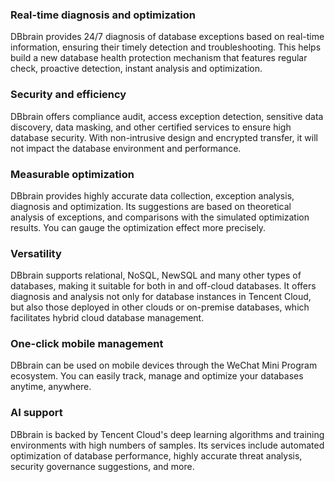 ### Real-time diagnosis and optimization
DBbrain provides 24/7 diagnosis of database exceptions based on real-time information, ensuring their timely detection and troubleshooting. This helps build a new database health protection mechanism that features regular check, proactive detection, instant analysis and optimization.

### Security and efficiency
DBbrain offers compliance audit, access exception detection, sensitive data discovery, data masking, and other certified services to ensure high database security. With non-intrusive design and encrypted transfer, it will not impact the database environment and performance.

### Measurable optimization
DBbrain provides highly accurate data collection, exception analysis, diagnosis and optimization. Its suggestions are based on theoretical analysis of exceptions, and comparisons with the simulated optimization results. You can gauge the optimization effect more precisely.

### Versatility
DBbrain supports relational, NoSQL, NewSQL and many other types of databases, making it suitable for both in and off-cloud databases. It offers diagnosis and analysis not only for database instances in Tencent Cloud, but also those deployed in other clouds or on-premise databases, which facilitates hybrid cloud database management.

### One-click mobile management
DBbrain can be used on mobile devices through the WeChat Mini Program ecosystem. You can easily track, manage and optimize your databases anytime, anywhere.

### AI support
DBbrain is backed by Tencent Cloud's deep learning algorithms and training environments with high numbers of samples. Its services include automated optimization of database performance, highly accurate threat analysis, security governance suggestions, and more.

